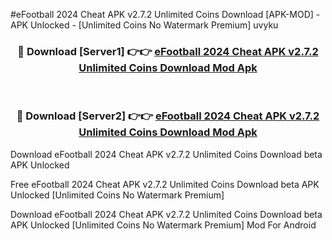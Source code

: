 #eFootball 2024 Cheat APK v2.7.2 Unlimited Coins Download [APK-MOD] - APK Unlocked - [Unlimited Coins No Watermark Premium] uvyku



<div align="center">

<h3>🔴 Download [Server1] 👉👉 <a href="https://momento.my/?title=eFootball_2024_Cheat_APK_v2.7.2_Unlimited_Coins_Download">eFootball 2024 Cheat APK v2.7.2 Unlimited Coins Download Mod Apk</a></h3><br>

<h3>🔴 Download [Server2] 👉👉 <a href="https://momento.my/?title=eFootball_2024_Cheat_APK_v2.7.2_Unlimited_Coins_Download">eFootball 2024 Cheat APK v2.7.2 Unlimited Coins Download Mod Apk</a></h3>
</div>



Download eFootball 2024 Cheat APK v2.7.2 Unlimited Coins Download beta APK Unlocked

Free eFootball 2024 Cheat APK v2.7.2 Unlimited Coins Download beta APK Unlocked [Unlimited Coins No Watermark Premium]

Download eFootball 2024 Cheat APK v2.7.2 Unlimited Coins Download beta APK Unlocked [Unlimited Coins No Watermark Premium] Mod For Android


